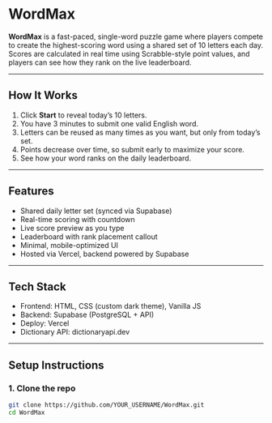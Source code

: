 # WordMax

**WordMax** is a fast-paced, single-word puzzle game where players compete to create the highest-scoring word using a shared set of 10 letters each day. Scores are calculated in real time using Scrabble-style point values, and players can see how they rank on the live leaderboard.

---

## How It Works

1. Click **Start** to reveal today’s 10 letters.
2. You have 3 minutes to submit one valid English word.
3. Letters can be reused as many times as you want, but only from today’s set.
4. Points decrease over time, so submit early to maximize your score.
5. See how your word ranks on the daily leaderboard.

---

## Features

- Shared daily letter set (synced via Supabase)
- Real-time scoring with countdown
- Live score preview as you type
- Leaderboard with rank placement callout
- Minimal, mobile-optimized UI
- Hosted via Vercel, backend powered by Supabase

---

## Tech Stack

- Frontend: HTML, CSS (custom dark theme), Vanilla JS
- Backend: Supabase (PostgreSQL + API)
- Deploy: Vercel
- Dictionary API: dictionaryapi.dev

---

## Setup Instructions

### 1. Clone the repo

```bash
git clone https://github.com/YOUR_USERNAME/WordMax.git
cd WordMax
